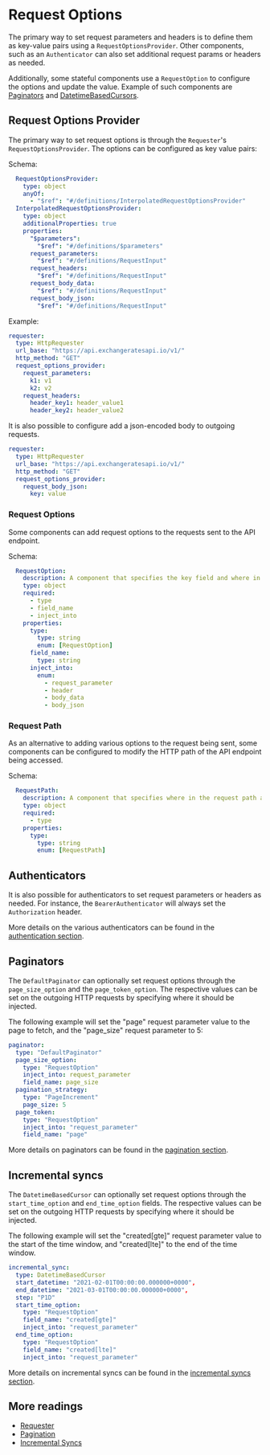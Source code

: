 # Request Options

The primary way to set request parameters and headers is to define them as key-value pairs using a `RequestOptionsProvider`.
Other components, such as an `Authenticator` can also set additional request params or headers as needed.

Additionally, some stateful components use a `RequestOption` to configure the options and update the value. Example of such components are [Paginators](./pagination.md) and [DatetimeBasedCursors](./incremental-syncs.md#DatetimeBasedCursor).

## Request Options Provider

The primary way to set request options is through the `Requester`'s `RequestOptionsProvider`.
The options can be configured as key value pairs:

Schema:

```yaml
  RequestOptionsProvider:
    type: object
    anyOf:
      - "$ref": "#/definitions/InterpolatedRequestOptionsProvider"
  InterpolatedRequestOptionsProvider:
    type: object
    additionalProperties: true
    properties:
      "$parameters":
        "$ref": "#/definitions/$parameters"
      request_parameters:
        "$ref": "#/definitions/RequestInput"
      request_headers:
        "$ref": "#/definitions/RequestInput"
      request_body_data:
        "$ref": "#/definitions/RequestInput"
      request_body_json:
        "$ref": "#/definitions/RequestInput"
```

Example:

```yaml
requester:
  type: HttpRequester
  url_base: "https://api.exchangeratesapi.io/v1/"
  http_method: "GET"
  request_options_provider:
    request_parameters:
      k1: v1
      k2: v2
    request_headers:
      header_key1: header_value1
      header_key2: header_value2
```

It is also possible to configure add a json-encoded body to outgoing requests.

```yaml
requester:
  type: HttpRequester
  url_base: "https://api.exchangeratesapi.io/v1/"
  http_method: "GET"
  request_options_provider:
    request_body_json:
      key: value
```

### Request Options

Some components can add request options to the requests sent to the API endpoint.

Schema:

```yaml
  RequestOption:
    description: A component that specifies the key field and where in the request a component's value should be inserted into.
    type: object
    required:
      - type
      - field_name
      - inject_into
    properties:
      type:
        type: string
        enum: [RequestOption]
      field_name:
        type: string
      inject_into:
        enum:
          - request_parameter
          - header
          - body_data
          - body_json
```

### Request Path

As an alternative to adding various options to the request being sent, some components can be configured to
modify the HTTP path of the API endpoint being accessed.

Schema:

```yaml
  RequestPath:
    description: A component that specifies where in the request path a component's value should be inserted into.
    type: object
    required:
      - type
    properties:
      type:
        type: string
        enum: [RequestPath]
```

## Authenticators

It is also possible for authenticators to set request parameters or headers as needed.
For instance, the `BearerAuthenticator` will always set the `Authorization` header.

More details on the various authenticators can be found in the [authentication section](authentication.md).

## Paginators

The `DefaultPaginator` can optionally set request options through the `page_size_option` and the `page_token_option`.
The respective values can be set on the outgoing HTTP requests by specifying where it should be injected.

The following example will set the "page" request parameter value to the page to fetch, and the "page_size" request parameter to 5:

```yaml
paginator:
  type: "DefaultPaginator"
  page_size_option:
    type: "RequestOption"
    inject_into: request_parameter
    field_name: page_size
  pagination_strategy:
    type: "PageIncrement"
    page_size: 5
  page_token:
    type: "RequestOption"
    inject_into: "request_parameter"
    field_name: "page"
```

More details on paginators can be found in the [pagination section](./pagination.md).

## Incremental syncs

The `DatetimeBasedCursor` can optionally set request options through the `start_time_option` and `end_time_option` fields.
The respective values can be set on the outgoing HTTP requests by specifying where it should be injected.

The following example will set the "created[gte]" request parameter value to the start of the time window, and "created[lte]" to the end of the time window.

```yaml
incremental_sync:
  type: DatetimeBasedCursor
  start_datetime: "2021-02-01T00:00:00.000000+0000",
  end_datetime: "2021-03-01T00:00:00.000000+0000",
  step: "P1D"
  start_time_option:
    type: "RequestOption"
    field_name: "created[gte]"
    inject_into: "request_parameter"
  end_time_option:
    type: "RequestOption"
    field_name: "created[lte]"
    inject_into: "request_parameter"
```

More details on incremental syncs can be found in the [incremental syncs section](./incremental-syncs.md).

## More readings

- [Requester](./requester.md)
- [Pagination](./pagination.md)
- [Incremental Syncs](./incremental-syncs.md)
